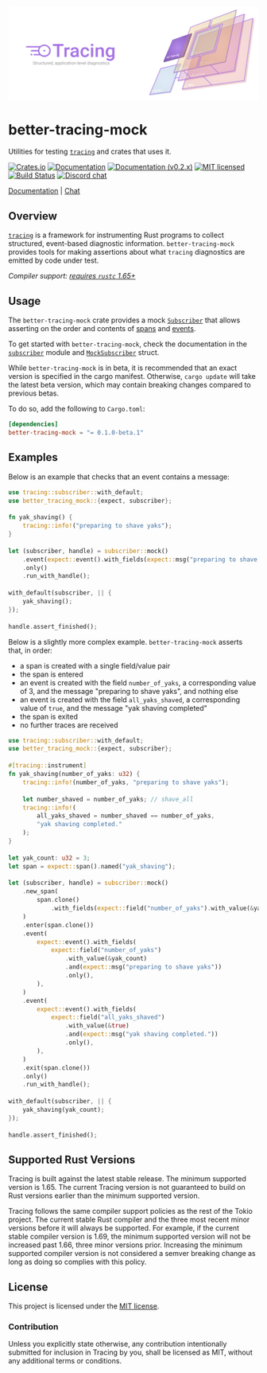 ![Tracing — Structured, application-level diagnostics][splash]

[splash]: https://raw.githubusercontent.com/tokio-rs/tracing/main/assets/splash.svg

# better-tracing-mock

Utilities for testing [`tracing`] and crates that uses it.

[![Crates.io][crates-badge]][crates-url]
[![Documentation][docs-badge]][docs-url]
[![Documentation (v0.2.x)][docs-v0.2.x-badge]][docs-v0.2.x-url]
[![MIT licensed][mit-badge]][mit-url]
[![Build Status][actions-badge]][actions-url]
[![Discord chat][discord-badge]][discord-url]

[Documentation][docs-v0.2.x-url] | [Chat][discord-url]

[crates-badge]: https://img.shields.io/crates/v/better-tracing-mock.svg
[crates-url]: https://crates.io/crates/tracing-mock
[docs-badge]: https://docs.rs/tracing-mock/badge.svg
[docs-url]: https://docs.rs/tracing-mock/latest
[docs-v0.2.x-badge]: https://img.shields.io/badge/docs-v0.2.x-blue
[docs-v0.2.x-url]: https://tracing.rs/better_tracing_mock
[mit-badge]: https://img.shields.io/badge/license-MIT-blue.svg
[mit-url]: https://github.com/tokio-rs/tracing/blog/main/better-tracing-mock/LICENSE
[actions-badge]: https://github.com/tokio-rs/tracing/workflows/CI/badge.svg
[actions-url]:https://github.com/tokio-rs/tracing/actions?query=workflow%3ACI
[discord-badge]: https://img.shields.io/discord/500028886025895936?logo=discord&label=discord&logoColor=white
[discord-url]: https://discord.gg/EeF3cQw

## Overview

[`tracing`] is a framework for instrumenting Rust programs to collect
structured, event-based diagnostic information. `better-tracing-mock` provides
tools for making assertions about what `tracing` diagnostics are emitted
by code under test.

*Compiler support: [requires `rustc` 1.65+][msrv]*

[msrv]: #supported-rust-versions
[`tracing`]: https://github.com/tokio-rs/tracing

## Usage

The `better-tracing-mock` crate provides a mock [`Subscriber`][better-tracing] that
allows asserting on the order and contents of [spans][tracing-spans] and
[events][tracing-events].

To get started with `better-tracing-mock`, check the documentation in the
[`subscriber`][mock-subscriber-mod] module and [`MockSubscriber`] struct.

While `better-tracing-mock` is in beta, it is recommended that an exact version is
specified in the cargo manifest. Otherwise, `cargo update` will take the latest
beta version, which may contain breaking changes compared to previous betas.

To do so, add the following to `Cargo.toml`:

```toml
[dependencies]
better-tracing-mock = "= 0.1.0-beta.1"
```

[tracing-spans]: https://docs.rs/tracing/0.1/tracing/#spans
[tracing-events]: https://docs.rs/tracing/0.1/tracing/#events
[better-tracing]: https://docs.rs/tracing/0.1/tracing/trait.Subscriber.html
[mock-subscriber-mod]: https://docs.rs/better-tracing-mock/0.1.0-beta.1/better_tracing_mock/subscriber/index.html
[`MockSubscriber`]: https://docs.rs/better-tracing-mock/0.1.0-beta.1/better_tracing_mock/subscriber/struct.MockSubscriber.html

## Examples

Below is an example that checks that an event contains a message:

```rust
use tracing::subscriber::with_default;
use better_tracing_mock::{expect, subscriber};

fn yak_shaving() {
    tracing::info!("preparing to shave yaks");
}

let (subscriber, handle) = subscriber::mock()
    .event(expect::event().with_fields(expect::msg("preparing to shave yaks")))
    .only()
    .run_with_handle();

with_default(subscriber, || {
    yak_shaving();
});

handle.assert_finished();
```

Below is a slightly more complex example. `better-tracing-mock` asserts that, in order:
- a span is created with a single field/value pair
- the span is entered
- an event is created with the field `number_of_yaks`, a corresponding
  value of 3, and the message "preparing to shave yaks", and nothing else
- an event is created with the field `all_yaks_shaved`, a corresponding value
  of `true`, and the message "yak shaving completed"
- the span is exited
- no further traces are received

```rust
use tracing::subscriber::with_default;
use better_tracing_mock::{expect, subscriber};

#[tracing::instrument]
fn yak_shaving(number_of_yaks: u32) {
    tracing::info!(number_of_yaks, "preparing to shave yaks");

    let number_shaved = number_of_yaks; // shave_all
    tracing::info!(
        all_yaks_shaved = number_shaved == number_of_yaks,
        "yak shaving completed."
    );
}

let yak_count: u32 = 3;
let span = expect::span().named("yak_shaving");

let (subscriber, handle) = subscriber::mock()
    .new_span(
        span.clone()
            .with_fields(expect::field("number_of_yaks").with_value(&yak_count).only()),
    )
    .enter(span.clone())
    .event(
        expect::event().with_fields(
            expect::field("number_of_yaks")
                .with_value(&yak_count)
                .and(expect::msg("preparing to shave yaks"))
                .only(),
        ),
    )
    .event(
        expect::event().with_fields(
            expect::field("all_yaks_shaved")
                .with_value(&true)
                .and(expect::msg("yak shaving completed."))
                .only(),
        ),
    )
    .exit(span.clone())
    .only()
    .run_with_handle();

with_default(subscriber, || {
    yak_shaving(yak_count);
});

handle.assert_finished();
```

## Supported Rust Versions

Tracing is built against the latest stable release. The minimum supported
version is 1.65. The current Tracing version is not guaranteed to build on Rust
versions earlier than the minimum supported version.

Tracing follows the same compiler support policies as the rest of the Tokio
project. The current stable Rust compiler and the three most recent minor
versions before it will always be supported. For example, if the current stable
compiler version is 1.69, the minimum supported version will not be increased
past 1.66, three minor versions prior. Increasing the minimum supported compiler
version is not considered a semver breaking change as long as doing so complies
with this policy.

## License

This project is licensed under the [MIT license][mit-url].

### Contribution

Unless you explicitly state otherwise, any contribution intentionally submitted
for inclusion in Tracing by you, shall be licensed as MIT, without any additional
terms or conditions.
